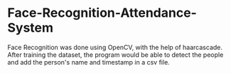 # Face-Recognition-Attendance-System
Face Recognition was done using OpenCV, with the help of haarcascade. After training the dataset, the program would be able to detect the people and add the person's name and timestamp in a csv file. 
